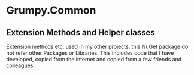 # Grumpy.Common
Extension Methods and Helper classes
------------------------------------
Extension methods etc. used in my other projects, this NuGet package do not refer other Packages or Libraries.
This includes code that I have developed, copied from the internet and copied from a few friends and colleagues.